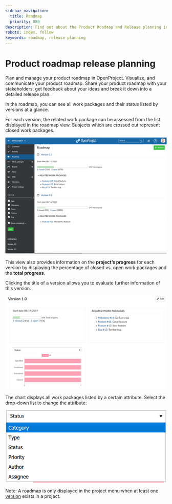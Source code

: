 ```yaml
---
sidebar_navigation:
  title: Roadmap
  priority: 880
description: Find out about the Product Roadmap and Release planning in OpenProject
robots: index, follow
keywords: roadmap, release planning
---
```


# Product roadmap release planning

Plan and manage your product roadmap in OpenProject. Visualize, and communicate your product roadmap. Share your product roadmap with your stakeholders, get feedback about your ideas and break it down into a detailed release plan.

In the roadmap, you can see all work packages and their status listed by versions at a glance.

For each version, the related work package can be assessed from the list displayed in the roadmap view. Subjects which are crossed out represent closed work packages.

![Roadmap](1567422228740.png)

This view also provides information on the **project’s progress** for each version by displaying the percentage of closed vs. open work packages and the **total progress**.

Clicking the title of a version allows you to evaluate further information of this version.

![version](1567423006674.png)

The chart displays all work packages listed by a certain attribute. Select the drop-down list to change the attribute:

![roadmap-workpackage-details](1567423371954.png)

<div class="alert alert-info" role="alert">

Note: A roadmap is only displayed in the project menu when at least one [version](../../project-admin-guide/#versions) exists in a project.

</div>
